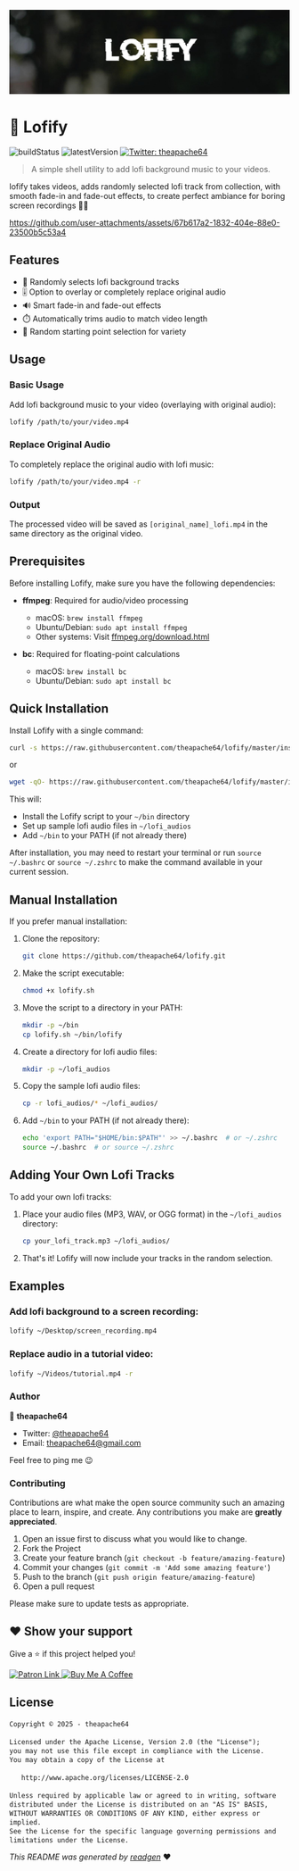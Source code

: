 ![](cover.jpeg)

# 🎵 Lofify

![buildStatus](https://img.shields.io/github/workflow/status/theapache64/lofify/Java%20CI%20with%20Gradle?style=plastic)
![latestVersion](https://img.shields.io/github/v/release/theapache64/lofify)
<a href="https://twitter.com/theapache64" target="_blank">
<img alt="Twitter: theapache64" src="https://img.shields.io/twitter/follow/theapache64.svg?style=social" />
</a>

> A simple shell utility to add lofi background music to your videos.

lofify takes videos, adds randomly selected lofi track from collection, with smooth fade-in and fade-out effects, to create perfect ambiance for boring screen recordings 🤷🏼

https://github.com/user-attachments/assets/67b617a2-1832-404e-88e0-23500b5c53a4

## Features

- 🎲 Randomly selects lofi background tracks
- 🎚️ Option to overlay or completely replace original audio
- 🔊 Smart fade-in and fade-out effects
- ⏱️ Automatically trims audio to match video length
- 🎯 Random starting point selection for variety

## Usage

### Basic Usage

Add lofi background music to your video (overlaying with original audio):

```bash
lofify /path/to/your/video.mp4
```

### Replace Original Audio

To completely replace the original audio with lofi music:

```bash
lofify /path/to/your/video.mp4 -r
```

### Output

The processed video will be saved as `[original_name]_lofi.mp4` in the same directory as the original video.


## Prerequisites

Before installing Lofify, make sure you have the following dependencies:

- **ffmpeg**: Required for audio/video processing
  - macOS: `brew install ffmpeg`
  - Ubuntu/Debian: `sudo apt install ffmpeg`
  - Other systems: Visit [ffmpeg.org/download.html](https://ffmpeg.org/download.html)

- **bc**: Required for floating-point calculations
  - macOS: `brew install bc`
  - Ubuntu/Debian: `sudo apt install bc`

## Quick Installation

Install Lofify with a single command:

```bash
curl -s https://raw.githubusercontent.com/theapache64/lofify/master/install.sh | bash
```

or

```bash
wget -qO- https://raw.githubusercontent.com/theapache64/lofify/master/install.sh | bash
```

This will:
- Install the Lofify script to your `~/bin` directory
- Set up sample lofi audio files in `~/lofi_audios`
- Add `~/bin` to your PATH (if not already there)

After installation, you may need to restart your terminal or run `source ~/.bashrc` or `source ~/.zshrc` to make the command available in your current session.

## Manual Installation

If you prefer manual installation:

1. Clone the repository:
   ```bash
   git clone https://github.com/theapache64/lofify.git
   ```

2. Make the script executable:
   ```bash
   chmod +x lofify.sh
   ```

3. Move the script to a directory in your PATH:
   ```bash
   mkdir -p ~/bin
   cp lofify.sh ~/bin/lofify
   ```

4. Create a directory for lofi audio files:
   ```bash
   mkdir -p ~/lofi_audios
   ```

5. Copy the sample lofi audio files:
   ```bash
   cp -r lofi_audios/* ~/lofi_audios/
   ```

6. Add `~/bin` to your PATH (if not already there):
   ```bash
   echo 'export PATH="$HOME/bin:$PATH"' >> ~/.bashrc  # or ~/.zshrc
   source ~/.bashrc  # or source ~/.zshrc
   ```


## Adding Your Own Lofi Tracks

To add your own lofi tracks:

1. Place your audio files (MP3, WAV, or OGG format) in the `~/lofi_audios` directory:
   ```bash
   cp your_lofi_track.mp3 ~/lofi_audios/
   ```

2. That's it! Lofify will now include your tracks in the random selection.

## Examples

### Add lofi background to a screen recording:

```bash
lofify ~/Desktop/screen_recording.mp4
```

### Replace audio in a tutorial video:

```bash
lofify ~/Videos/tutorial.mp4 -r
```

### Author

👤 **theapache64**

* Twitter: <a href="https://twitter.com/theapache64" target="_blank">@theapache64</a>
* Email: theapache64@gmail.com

Feel free to ping me 😉

### Contributing

Contributions are what make the open source community such an amazing place to learn, inspire, and create. Any
contributions you make are **greatly appreciated**.

1. Open an issue first to discuss what you would like to change.
1. Fork the Project
1. Create your feature branch (`git checkout -b feature/amazing-feature`)
1. Commit your changes (`git commit -m 'Add some amazing feature'`)
1. Push to the branch (`git push origin feature/amazing-feature`)
1. Open a pull request

Please make sure to update tests as appropriate.

## ❤ Show your support

Give a ⭐️ if this project helped you!

<a href="https://www.patreon.com/theapache64">
  <img alt="Patron Link" src="https://c5.patreon.com/external/logo/become_a_patron_button@2x.png" width="160"/>
</a>

<a href="https://www.buymeacoffee.com/theapache64" target="_blank">
    <img src="https://cdn.buymeacoffee.com/buttons/v2/default-yellow.png" alt="Buy Me A Coffee" width="160">
</a>



## License

```
Copyright © 2025 - theapache64

Licensed under the Apache License, Version 2.0 (the "License");
you may not use this file except in compliance with the License.
You may obtain a copy of the License at

   http://www.apache.org/licenses/LICENSE-2.0

Unless required by applicable law or agreed to in writing, software
distributed under the License is distributed on an "AS IS" BASIS,
WITHOUT WARRANTIES OR CONDITIONS OF ANY KIND, either express or implied.
See the License for the specific language governing permissions and
limitations under the License.
```

_This README was generated by [readgen](https://github.com/theapache64/readgen)_ ❤
